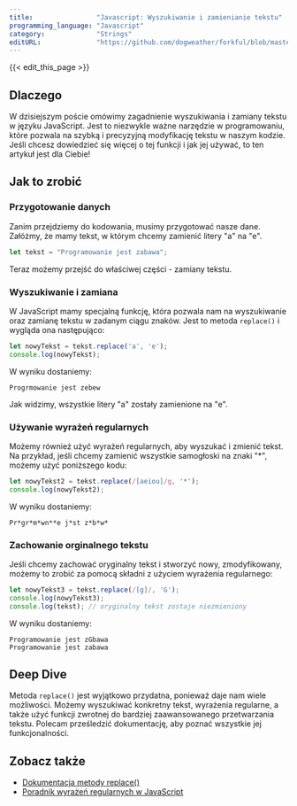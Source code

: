 ```yaml
---
title:                "Javascript: Wyszukiwanie i zamienianie tekstu"
programming_language: "Javascript"
category:             "Strings"
editURL:              "https://github.com/dogweather/forkful/blob/master/content/pl/javascript/searching-and-replacing-text.md"
---
```


{{< edit_this_page >}}

## Dlaczego 

W dzisiejszym poście omówimy zagadnienie wyszukiwania i zamiany tekstu w języku JavaScript. Jest to niezwykle ważne narzędzie w programowaniu, które pozwala na szybką i precyzyjną modyfikację tekstu w naszym kodzie. Jeśli chcesz dowiedzieć się więcej o tej funkcji i jak jej używać, to ten artykuł jest dla Ciebie!

## Jak to zrobić

### Przygotowanie danych

Zanim przejdziemy do kodowania, musimy przygotować nasze dane. Załóżmy, że mamy tekst, w którym chcemy zamienić litery "a" na "e".

```javascript
let tekst = "Programowanie jest zabawa";
```

Teraz możemy przejść do właściwej części - zamiany tekstu.

### Wyszukiwanie i zamiana

W JavaScript mamy specjalną funkcję, która pozwala nam na wyszukiwanie oraz zamianę tekstu w zadanym ciągu znaków. Jest to metoda `replace()` i wygląda ona następująco:

```javascript
let nowyTekst = tekst.replace('a', 'e');
console.log(nowyTekst);
```

W wyniku dostaniemy:

```
Progrmowanie jest zebew
```

Jak widzimy, wszystkie litery "a" zostały zamienione na "e".

### Używanie wyrażeń regularnych

Możemy również użyć wyrażeń regularnych, aby wyszukać i zmienić tekst. Na przykład, jeśli chcemy zamienić wszystkie samogłoski na znaki "*", możemy użyć poniższego kodu:

```javascript
let nowyTekst2 = tekst.replace(/[aeiou]/g, '*');
console.log(nowyTekst2);
```

W wyniku dostaniemy:

```
Pr*gr*m*wn**e j*st z*b*w*
```

### Zachowanie orginalnego tekstu

Jeśli chcemy zachować oryginalny tekst i stworzyć nowy, zmodyfikowany, możemy to zrobić za pomocą składni z użyciem wyrażenia regularnego:

```javascript
let nowyTekst3 = tekst.replace(/[g]/, 'G');
console.log(nowyTekst3);
console.log(tekst); // oryginalny tekst zostaje niezmieniony
```

W wyniku dostaniemy:

```
Programowanie jest zGbawa
Programowanie jest zabawa
```

## Deep Dive

Metoda `replace()` jest wyjątkowo przydatna, ponieważ daje nam wiele możliwości. Możemy wyszukiwać konkretny tekst, wyrażenia regularne, a także użyć funkcji zwrotnej do bardziej zaawansowanego przetwarzania tekstu. Polecam prześledzić dokumentację, aby poznać wszystkie jej funkcjonalności.

## Zobacz także

- [Dokumentacja metody replace()](https://developer.mozilla.org/pl/docs/Web/JavaScript/Referencje/Obiekty/String/replace)
- [Poradnik wyrażeń regularnych w JavaScript](https://kursjs.pl/kurs/regex/regex.php)